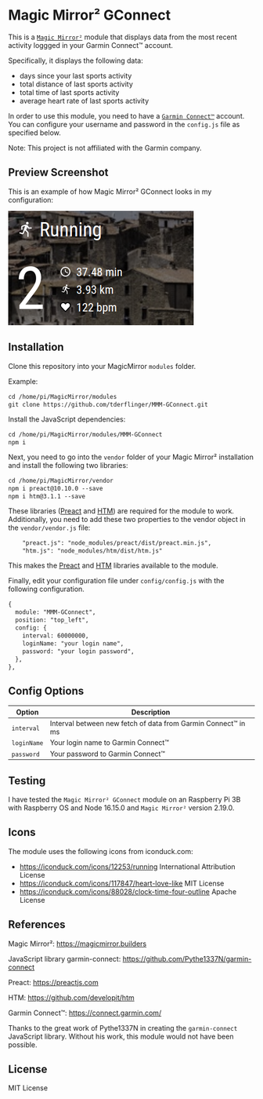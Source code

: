 # Magic Mirror² GConnect

This is a [`Magic Mirror²`](https://magicmirror.builders/) module that displays data from the most recent activity loggged
in your Garmin Connect™ account.

Specifically, it displays the following data:
- days since your last sports activity
- total distance of last sports activity
- total time of last sports activity
- average heart rate of last sports activity

In order to use this module, you need to have a [`Garmin Connect™`](https://connect.garmin.com/) account. You can configure
your username and password in the `config.js` file as specified below.

Note: This project is not affiliated with the Garmin company.

## Preview Screenshot

This is an example of how Magic Mirror² GConnect looks in my configuration:

![Magic Mirror² GConnect exmaple screen](./doc/screenshot-MMM-GConnect.png)

## Installation

Clone this repository into your MagicMirror `modules` folder.

Example:

```
cd /home/pi/MagicMirror/modules
git clone https://github.com/tderflinger/MMM-GConnect.git
```

Install the JavaScript dependencies:

```
cd /home/pi/MagicMirror/modules/MMM-GConnect
npm i
```

Next, you need to go into the `vendor` folder of your Magic Mirror² installation and install the following two libraries:

```
cd /home/pi/MagicMirror/vendor
npm i preact@10.10.0 --save
npm i htm@3.1.1 --save
```

These libraries ([Preact](https://preactjs.com) and [HTM](https://github.com/developit/htm)) are required for the module to work. Additionally, you need to add these two properties to the
vendor object in the `vendor/vendor.js` file:

```
	"preact.js": "node_modules/preact/dist/preact.min.js",
	"htm.js": "node_modules/htm/dist/htm.js"
```

This makes the [Preact](https://preactjs.com) and [HTM](https://github.com/developit/htm) libraries available to the module.

Finally, edit your configuration file under `config/config.js` with the following configuration.
```
{	
  module: "MMM-GConnect",
  position: "top_left",
  config: {
    interval: 60000000,
    loginName: "your login name",
    password: "your login password",
  },
},
```

## Config Options
| **Option**        | **Description** |
| --- | --- |
| `interval`      | Interval between new fetch of data from Garmin Connect™ in ms |
| `loginName`      | Your login name to Garmin Connect™ |
| `password`      | Your password to Garmin Connect™ |

## Testing

I have tested the `Magic Mirror² GConnect` module on an Raspberry Pi 3B with Raspberry OS
and Node 16.15.0 and `Magic Mirror²` version 2.19.0.

## Icons

The module uses the following icons from iconduck.com:

- https://iconduck.com/icons/12253/running International Attribution License
- https://iconduck.com/icons/117847/heart-love-like MIT License
- https://iconduck.com/icons/88028/clock-time-four-outline Apache License

## References

Magic Mirror²: https://magicmirror.builders

JavaScript library garmin-connect: https://github.com/Pythe1337N/garmin-connect

Preact: https://preactjs.com

HTM: https://github.com/developit/htm

Garmin Connect™: https://connect.garmin.com/

Thanks to the great work of Pythe1337N in creating the `garmin-connect` JavaScript library.
Without his work, this module would not have been possible.

## License

MIT License